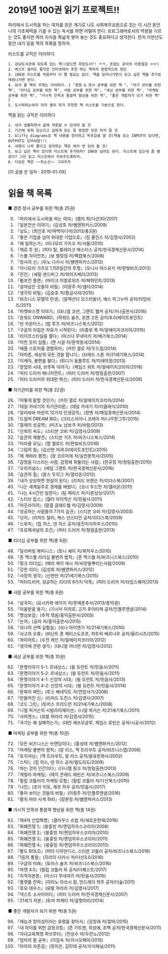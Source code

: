 # 2019년 100권 읽기 프로젝트!!
파리에서 도시락을 파는 여자를 읽은 계기로 나도 사회복무요원으로 있는 이 시간 동안 나의 기초체력을 기를 수 있는 독서를 하면 어떨까 한다. 프로그래머로서의 역량을 기르는 것도 좋지만 여러 지식을 폭넓게 쌓아 놓는 것도 중요하다고 생각한다. 먼저 이번년도 동안 내가 읽을 책의 목록을 정하자. 

리스트를 규칙은 이러하다.

	1. 강남도서관에 되도록 있는 책!(없으면 희망도서!! ㅋㅋ, 돈없는 공익의 비용절감 ㅠㅠ)
	2. 베스트 셀러도 좋지만 인터넷에서 추천 하는 책까지 종합적으로 판단
	3. 100권 리스트를 처음부터 다 짤 필요는 없다. 책을 읽어나가면서 읽고 싶은 책을 추가로 채워나가면 된다.
	4. 읽어 볼 책의 주제는 이러하다. { "경영 & 장사 공부를 위한 책 ", "자기 관리를 위한 책", "리더십 공부를 위한 책", 사람 공부를 위한 책", "세상 공부를 위한 책", "마케팅 공부를 위한 책", "거시적 안목과 통찰력 향상을 위한 책", "좋은 개발자가 되기 위한 책" }
    5. 도시락파는여자 저자 캘리 최가 추천한 책 리스트를 기본으로 한다.

책을 읽는 규칙은 이러하다

	1. 내가 생활하면서 삶에 적용할 수 있어야 할 것
	2. 기간에 맞춰 있는다고 급하게 읽는 등 멍청한 짓은 하지 말 것
	3. Gliffy diagrams로 책 내용을 정리하고 독후감을 쓸 것(책을 읽는 INPUT이 있다면, OUTPUT도 있어야함!!)
	4. 내용이 너무 좋다고 생각하는 책은 여러 번 읽어 볼 것!
    5. 보고 싶은 책이 있다면 리스트에 추가하자! 100권 넘어도 된다. 리스트에 있는데 좀 별로다? 그만 읽고 리스트에서 지워주도록하자.
    6. 다읽은 책은 ~~취소선~~ 그려주자

[이 글을 쓴 일자 : 2019-01-09]


# 읽을 책 목록
■ 경영·장사 공부를 위한 책(총 25권)

00. 『파리에서 도시락을 파는 여자』(캘리 최/다산30/2017)
01. 『일본전산 이야기』(김성호 저/쌤앤파커스/2009)
02. 『상도』(최인호 저/여백미디어/2013/총3권)
03. 『좋은 기업을 넘어 위대한 기업으로』(짐 콜린스 저/김영사/2002)
04. 『왜 일하는가』(이나모리 가즈오 저/서돌/2010)
05. 『제로 투 원』(피터 틸, 블레이크 매스터스 공저/한국경제신문사/2014)
06. 『스몰 자이언츠』(보 벌링엄 저/팩컴북스/2008)
07. 『장사의 신』(우노 다카시 저/쌤앤파커스/2012)
08. 『이나모리 가즈오 1,155일간의 투쟁』(오니시 야스유키 저/한빛비즈/2013)
09. 『린인』(셰릴 샌드버그 저/와이즈베리/2013)
10. 『펌프킨 플랜』(마이크 미칼로위츠 저/페퍼민트/2013)
11. 『살아남은 것들의 비밀』(이랑주 저/샘터/2014)
12. 『생각의 비밀』(김승호 저/황금사자/2015)
13. 『비즈니스 모델의 탄생』(알렉산더 오스터왈더, 예스 피그누어 공저/타임비즈/2011)
14. 『마켓바스켓 이야기』(대니얼 코션, 그랜트 웰커 공저/가나출판사/2016)
15. 『온워드 ONWARD』(하워드 슐츠, 조앤 고든 공저/8.0(에이트포인트)
16. 『빈 카운터스』(밥 루츠 저/비즈니스북스/2012)
17. 『구글의 아침은 자유가 시작된다』(라즐로 복 저/알에이치코리아/2015)
18. 『라이프스타일을 팔다』(마스다 무네아키 저/베가북스/2014)
19. 『미친 듯이 심플』(켄 시걸 저/문학동네/2014)
20. 『애플 스토어를 경험하라』(카민 갤로 저/두드림/2014)
21. 『아마존, 세상의 모든 것을 팝니다』(브래드 스톤 저/21세기북스/2014)
22. 『이케아, 불편을 팔다』(뤼디거 융블루트 저/미래의창/2013)
23. 『창업의 시대, 브루독 이야기』(제임스 와트 저/알에이치코리아/2016)
24. 『피터 드러커 매니지먼트』(피터 드러커 저/청림출판/2007)
25. 『피터 드러커의 위대한 혁신』(피터 드러커 저/한국경제신문사/2006)


■ 자기관리를 위한 책(총 22권)

26. 『어떻게 말할 것인가』(카민 갤로 저/알에이치코리아/2014)
27. 『데일 카네기의 자기관리론』(데일 카네기 저/더클래식/2010)
28. 『알리바바 마윈의 12가지 인생강의』(장옌 저/매일경제신문사/2014)
29. 『드림빅 DREAM BIG』(크리스치아니 코레아 저/나무한그루/2015)
30. 『절제의 성공학』(미즈노 남보쿠 저/바람/2013)
31. 『신뢰의 속도』(스티븐 코비 저/김영사/2009)
32. 『습관의 재발견』(스티븐 기즈 저/비즈니스북스/2014)
33. 『미라클 모닝』(할 엘로드 저/한빛비즈/2016)
34. 『그림의 힘』(김선현 저/8.0(에이트포인트)/2015)
35. 『체 게바라 평전』(장 코르미에 저/실천문학사/2005)
36. 『감정을 다스리는 사람, 감정에 휘둘리는 사람』(한규정 저/청림출판/2010)
37. 『오리지널스』(애덤 그랜트 저/한국경제신문사/2016)
38. 『습관의 힘』(찰스 두히그 저/갤리온/2012)
39. 『내가 상상하면 현실이 된다』(리처드 브랜슨 저/리더스북/2007)
40. 『나는 세계일주로 경제를 배웠다』(코너 우드먼 저/갤리온/2011)
41. 『나는 4시간만 일한다』(팀 페리스 저/다른상상/2017)
42. 『스티브 잡스』(월터 아이작슨 저/민음사/2011)
43. 『아웃라이어』(말콤 글래드웰 저/김영사/2009)
44. 『성공하는 사람들의 7가지 습관』(스티븐 코비 저/김영사/2003)
45. 『넛지』(리처드 탈러, 캐스 선스타인 공저/리더스북/2009)
46. 『스위치』(칩 히스, 댄 히스 공저/웅진지식하우스/2010)
47. 『프로페셔널의 조건』(피터 드러커 저/청림출판/2013)


■ 리더십 공부를 위한 책(총 6권)

48. 『딜리버링 해피니스』(토니 셰이 저/북하우스/2010)
49. 『존 맥스웰 리더십 불변의 법칙』(존 맥스웰 저/비즈니스북스/2010)
50. 『핑크 리더십』(메리 케이 애시 저/씨앗을뿌리는사람/2009)
51. 『강한 리더』(김성회 저/쌤앤파커스/2012)
52. 『사장의 생각』(신현만 저/21세기북스/2015)
53. 『피터드러커, 성공하는 리더의 8가지 덕목』(피터 드러커 저/타임스퀘어/2013)


■ 사람 공부를 위한 책(총 8권)

54. 『삼국지』(요시카와 에이지 저/문예춘추사/2013/총10권)
55. 『미움받을 용기』(기시미 이치로, 고가 후미타케 공저/인플루엔셜/2014)
56. 『명심보감』(추적 엮음/홍익출판사/2005)
57. 『논어』(공자 저/홍익출판사/2015)
58. 『쉬나의 선택 실험실』(쉬나 아이엔가 저/21세기북스/2010)
59. 『사고의 오류』(비난트 폰 페터스도르프, 파트릭 베르나우 공저/율리시즈/2015)
60. 『콰이어트』(수전 케인 저/알에이치코리아/2012)
61. 『생각에 관한 생각』(대니얼 카너먼 저/김영사/2012)


■ 세상 공부를 위한 책(총 10권)

62. 『문명이야기 5-1: 르네상스』(윌 듀런트 저/민음사/2011)
63. 『문명이야기 5-2: 르네상스』(윌 듀런트 저/민음사/2011)
64. 『문명이야기 4-1: 신앙의 시대』(윌 듀런트 저/민음사/2013)
65. 『문명이야기 4-2: 신앙의 시대』(윌 듀런트 저/민음사/2014)
66. 『문화의 패턴』(루스 베네딕트 저/연암서가/2008)
67. 『만들어진 신』(리처드 도킨스 저/김영사/2007)
68. 『코드 그린』(토머스 프리드먼 저/21세기북스/2008)
69. 『니얼 퍼거슨의 시빌라이제이션』(니얼 퍼거슨 저/21세기북스/2011)
70. 『사피엔스』(유발 하라리 저/김영사/2015)
71. 『국가는 왜 실패하는가』(대런 애쓰모글루, 제임스 로빈슨 공저/시공사/2012)


■ 마케팅 공부를 위한 책(총 10권)

72. 『모든 비즈니스는 브랜딩이다』(홍성태 저/쌤앤파커스/2012)
73. 『마케팅 불변의 법칙』(알 리스, 잭 트라우트 공저/비즈니스맵/2008)
74. 『포지셔닝』(잭 트라우트, 알 리스 공저/을유문화사/2002)
75. 『스틱!』(칩 히스, 댄 히스 공저/엘도라도/2009)
76. 『파는 것이 인간이다』(다니엘 핑크 저/청림출판/2013)
77. 『게릴라 마케팅』(제이 콘래드 레빈슨 저/비즈니스북스/2009)
78. 『필립 코틀러의 마케팅 모험』(필립 코틀러 저/다산북스/2015)
79. 『나인』(조이 이토, 제프 하우 공저/민음사/2017)
80. 『좋아 보이는 것들의 비밀』(이랑주 저/인플루엔셜/2016)
81. 『팔지 마라 사게 하라』(장문정 저/쌤앤파커스/2013)


■ 거시적 안목과 통찰력 향상을 위한 책(총 14권)

82. 『제4차 산업혁명』(클라우스 슈밥 저/새로운현재/2016)
83. 『화폐전쟁 1』(쑹훙빙 저/랜덤하우스코리아/2008)
84. 『화폐전쟁 2』(쑹훙빙 저/랜덤하우스코리아/2010)
85. 『화폐전쟁 3』(쑹훙빙 저/랜덤하우스코리아/2011)
86. 『화폐전쟁 4』(쑹훙빙 저/랜덤하우스코리아/2012)
87. 『볼드 BOLD』(피터 디아만디스, 스티븐 코틀러 공저/비즈니스북스/2016)
88. 『1등의 통찰』(히라이 다카시 저/다산3.0/2016)
89. 『구글의 미래』(토마스 슐츠 저/비즈니스북스/2016)
90. 『마켓 4.0』(필립 코틀러 외 공저/더퀘스트/2017)
91. 『지적자본론』(마스다 무네아키 저/민음사/2015)
92. 『플랫폼 전략』(히라노 아쓰시 칼, 안드레이 학주 공저/더숲/2011)
93. 『호모 데우스』(유발 하라리 저/김영사/2017)
94. 『넥스트 소사이어티』(피터 드러커 저/한국경제신문사/2007)
95. 『21세기 자본』(토마 피케티 저/글항아리/2014)


■ 좋은 개발자가 되기 위한 책(총 5권)

96. 『재능과 창의성이라는 유령을 찾아서』(강창래 저/알마/2015)
97. 『내 아이를 위한 감정코칭』(존 가트맨, 최성애, 조벽 공저/한국경제신문사/2011)
98. 『자녀교육혁명 하브루타』(전성수 저/두란노/2012)
99. 『엄마의 말 공부』(이임숙 저/카시오페아/2015)
100. 『아이의 자존감』(정지은, 김민태 공저/지식채널/2011)

